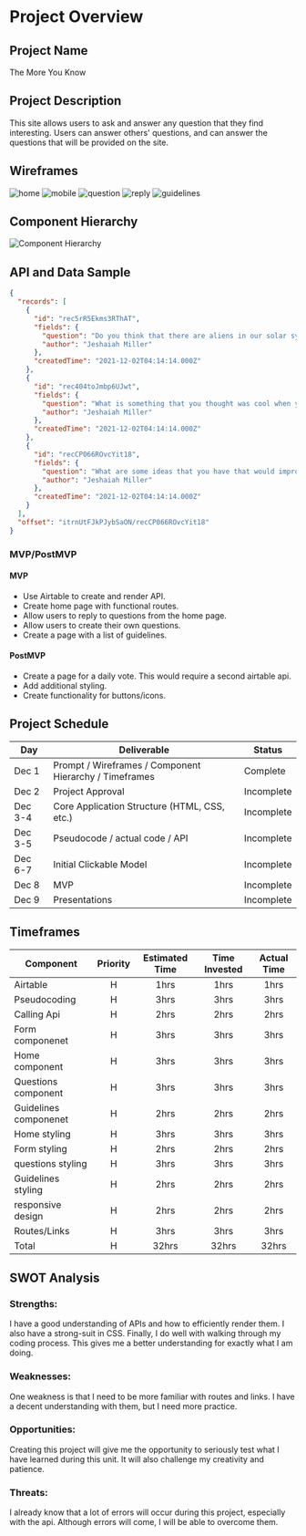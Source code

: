 # Project Overview

## Project Name

The More You Know

## Project Description

This site allows users to ask and answer any question that they find interesting. Users can answer others' questions, and can answer the questions that will be provided on the site.

## Wireframes

<img src="wireframes/Home.png" alt="home">
<img src="wireframes/Mobile.png" alt="mobile">
<img src="wireframes/question.png" alt="question">
<img src="wireframes/Reply.png" alt="reply">
<img src="wireframes/guidelines.png" alt="guidelines">

## Component Hierarchy

<img src="wireframes/Hierarchy.png" alt="Component Hierarchy">

## API and Data Sample

```json
{
  "records": [
    {
      "id": "rec5rR5Ekms3RThAT",
      "fields": {
        "question": "Do you think that there are aliens in our solar system? Why? ",
        "author": "Jeshaiah Miller"
      },
      "createdTime": "2021-12-02T04:14:14.000Z"
    },
    {
      "id": "rec404toJmbp6UJwt",
      "fields": {
        "question": "What is something that you thought was cool when you were a kid, but isn't cool now?",
        "author": "Jeshaiah Miller"
      },
      "createdTime": "2021-12-02T04:14:14.000Z"
    },
    {
      "id": "recCP066ROvcYit18",
      "fields": {
        "question": "What are some ideas that you have that would improve the economy?",
        "author": "Jeshaiah Miller"
      },
      "createdTime": "2021-12-02T04:14:14.000Z"
    }
  ],
  "offset": "itrnUtFJkPJybSaON/recCP066ROvcYit18"
}
```

### MVP/PostMVP

#### MVP

- Use Airtable to create and render API.
- Create home page with functional routes.
- Allow users to reply to questions from the home page.
- Allow users to create their own questions.
- Create a page with a list of guidelines.

#### PostMVP

- Create a page for a daily vote. This would require a second airtable api.
- Add additional styling.
- Create functionality for buttons/icons.

## Project Schedule

| Day     | Deliverable                                            | Status     |
| ------- | ------------------------------------------------------ | ---------- |
| Dec 1   | Prompt / Wireframes / Component Hierarchy / Timeframes | Complete   |
| Dec 2   | Project Approval                                       | Incomplete |
| Dec 3-4 | Core Application Structure (HTML, CSS, etc.)           | Incomplete |
| Dec 3-5 | Pseudocode / actual code / API                         | Incomplete |
| Dec 6-7 | Initial Clickable Model                                | Incomplete |
| Dec 8   | MVP                                                    | Incomplete |
| Dec 9   | Presentations                                          | Incomplete |

## Timeframes

| Component             | Priority | Estimated Time | Time Invested | Actual Time |
| --------------------- | :------: | :------------: | :-----------: | :---------: |
| Airtable              |    H     |      1hrs      |     1hrs      |    1hrs     |
| Pseudocoding          |    H     |      3hrs      |     3hrs      |    3hrs     |
| Calling Api           |    H     |      2hrs      |     2hrs      |    2hrs     |
| Form componenet       |    H     |      3hrs      |     3hrs      |    3hrs     |
| Home component        |    H     |      3hrs      |     3hrs      |    3hrs     |
| Questions component   |    H     |      3hrs      |     3hrs      |    3hrs     |
| Guidelines componenet |    H     |      2hrs      |     2hrs      |    2hrs     |
| Home styling          |    H     |      3hrs      |     3hrs      |    3hrs     |
| Form styling          |    H     |      2hrs      |     2hrs      |    2hrs     |
| questions styling     |    H     |      3hrs      |     3hrs      |    3hrs     |
| Guidelines styling    |    H     |      2hrs      |     2hrs      |    2hrs     |
| responsive design     |    H     |      2hrs      |     2hrs      |    2hrs     |
| Routes/Links          |    H     |      3hrs      |     3hrs      |    3hrs     |
| Total                 |    H     |     32hrs      |     32hrs     |    32hrs    |

## SWOT Analysis

### Strengths:

I have a good understanding of APIs and how to efficiently render them. I also have a strong-suit in CSS. Finally, I do well with walking through my coding process. This gives me a better understanding for exactly what I am doing.

### Weaknesses:

One weakness is that I need to be more familiar with routes and links. I have a decent understanding with them, but I need more practice.

### Opportunities:

Creating this project will give me the opportunity to seriously test what I have learned during this unit. It will also challenge my creativity and patience.

### Threats:

I already know that a lot of errors will occur during this project, especially with the api. Although errors will come, I will be able to overcome them.
